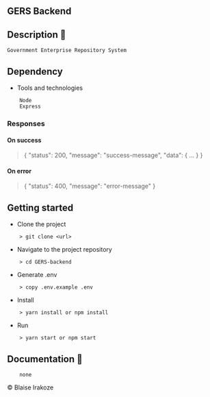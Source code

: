 ## GERS Backend

## Description :scroll:

    Government Enterprise Repository System

## Dependency

-   Tools and technologies

```
    Node
    Express
```

### Responses

#### On success

>{ "status": 200, "message": "success-message", "data": { ... } }
​
#### On error

>{ "status": 400, "message": "error-message" }
​

## Getting started

-   Clone the project

```
    > git clone <url>
```

-   Navigate to the project repository

```
    > cd GERS-backend
```

-   Generate .env

```
    > copy .env.example .env
```

-   Install

```
    > yarn install or npm install
```

-   Run

```
    > yarn start or npm start
```

## Documentation :pencil:

```
    none
```

&copy; Blaise Irakoze
